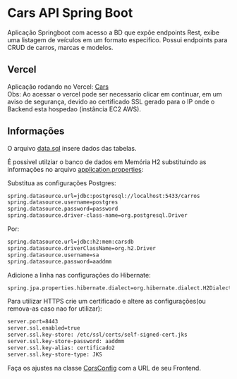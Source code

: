 # Cars API Spring Boot

Aplicação Springboot com acesso a BD que expõe endpoints Rest, exibe uma listagem de veículos em um formato especifico. Possui endpoints para CRUD de carros, marcas e modelos.

## Vercel

Aplicação rodando no Vercel: [Cars](https://cars-fe.vercel.app/)\
Obs: Ao acessar o vercel pode ser necessario clicar em continuar, em um aviso de segurança, devido ao certificado SSL gerado para o IP onde o Backend esta hospedao (instância EC2 AWS).

## Informações

O arquivo [data.sql](https://github.com/matheuselmadi/cars/blob/main/src/main/resources/data.sql) insere dados das tabelas.

É possivel utilziar o banco de dados em Memória H2 substituindo as informações no arquivo [application.properties](https://github.com/matheuselmadi/cars/blob/main/src/main/resources/application.properties):

Substitua as configurações Postgres:
```sh
spring.datasource.url=jdbc:postgresql://localhost:5433/carros
spring.datasource.username=postgres
spring.datasource.password=password
spring.datasource.driver-class-name=org.postgresql.Driver
```

Por:
```sh
spring.datasource.url=jdbc:h2:mem:carsdb
spring.datasource.driverClassName=org.h2.Driver
spring.datasource.username=sa
spring.datasource.password=aaddmm
```

Adicione a linha nas configurações do Hibernate:
```sh
spring.jpa.properties.hibernate.dialect=org.hibernate.dialect.H2Dialect
```

Para utilizar HTTPS crie um certificado e altere as configurações(ou remova-as caso nao for utilizar):
```sh
server.port=8443
server.ssl.enabled=true
server.ssl.key-store: /etc/ssl/certs/self-signed-cert.jks
server.ssl.key-store-password: aaddmm
server.ssl.key-alias: certificado2
server.ssl.key-store-type: JKS
```
Faça os ajustes na classe [CorsConfig](https://github.com/matheuselmadi/cars/blob/main/src/main/java/com/ws/cars/config/CorsConfig.java) com a URL de seu Frontend.
